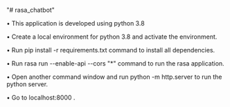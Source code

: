 "# rasa_chatbot" 

• This application is developed using python 3.8

• Create a local environment for python 3.8 and activate the environment.

•	Run pip install -r requirements.txt command to install all dependencies. 

•	Run rasa run  --enable-api --cors "*" command to run the rasa application.

•	Open another command window and run python -m http.server  to run the python server.

•	Go to localhost:8000 . 
